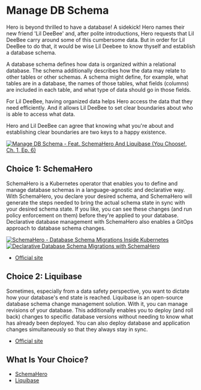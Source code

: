# Manage DB Schema

Hero is beyond thrilled to have a database! A sidekick! Hero names their new friend 'Lil DeeBee' and, after polite introductions, Hero requests that Lil DeeBee carry around some of this cumbersome data. But in order for Lil DeeBee to do that, it would be wise Lil Deebee to know thyself and establish a database schema.

A database schema defines how data is organized within a relational database. The schema additionally describes how the data may relate to other tables or other schemas. A schema might define, for example, what tables are in a database, the names of those tables, what fields (columns) are included in each table, and what type of data should go in those fields.

For Lil DeeBee, having organized data helps Hero access the data that they need efficiently. And it allows Lil DeeBee to set clear boundaries about who is able to access what data. 

Hero and Lil DeeBee can agree that knowing what you're about and establishing clear boundaries are two keys to a happy existence. 

[![Manage DB Schema - Feat. SchemaHero And Liquibase (You Choose!, Ch. 1, Ep. 6)](https://img.youtube.com/vi/6YW2__HUHxw/0.jpg)](https://youtu.be/6YW2__HUHxw)

## Choice 1: SchemaHero

SchemaHero is a Kubernetes operator that enables you to define and manage database schemas in a language-agnostic and declarative way. With SchemaHero, you declare your desired schema, and SchemaHero will generate the steps needed to bring the actual schema state in sync with your desired schema state. If you like, you can see these changes (and run policy enforcement on them) before they're applied to your database. Declarative database management with SchemaHero also enables a GitOps approach to database schema changes.

[![SchemaHero - Database Schema Migrations Inside Kubernetes](https://img.youtube.com/vi/SofQxb4CDQQ/0.jpg)](https://youtu.be/SofQxb4CDQQ)
[![Declarative Database Schema Migrations with SchemaHero](https://img.youtube.com/vi/uzWBaqPxxH8/0.jpg)](https://via.vmw.com/SchemaHero)
* [Official site](https://schemahero.io)

## Choice 2: Liquibase

Sometimes, especially from a data safety perspective, you want to dictate how your database's end state is reached. Liquibase is an open-source database schema change management solution. With it, you can manage revisions of your database. This additionally enables you to deploy (and roll back) changes to specific database versions without needing to know what has already been deployed. You can also deploy database and application changes simultaneously so that they always stay in sync.

* [Official site](https://www.liquibase.org)

## What Is Your Choice?

* [SchemaHero](schemahero.md)
* [Liquibase](liquibase.md)